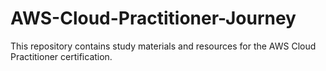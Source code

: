 # AWS-Cloud-Practitioner-Journey
This repository contains study materials and resources for the AWS Cloud Practitioner certification. 
